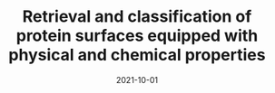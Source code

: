 ---
title: "Retrieval and classification of protein surfaces equipped with physical and chemical properties"
collection: publications
permalink: /publication/2021-10-shrec02
excerpt: ''
date: 2021-10-01
venue: 'COMPUTER & GRAPHICS'
paperurl: 'https://doi.org/10.1016/j.cag.2021.06.010'
citation: 'Andrea Raffo [et al,... including <b>Danh Le</b>]'
---